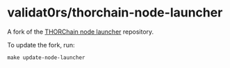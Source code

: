 # validat0rs/thorchain-node-launcher

A fork of the [THORChain node launcher](https://gitlab.com/thorchain/devops/node-launcher.git) repository.

To update the fork, run:

```
make update-node-launcher
```
